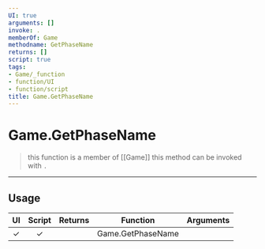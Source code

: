```yaml
---
UI: true
arguments: []
invoke: .
memberOf: Game
methodname: GetPhaseName
returns: []
script: true
tags:
- Game/_function
- function/UI
- function/script
title: Game.GetPhaseName
---
```

# Game.GetPhaseName
> this function is a member of [[Game]]
> this method can be invoked with `.`
-----
## Usage
|  UI | Script | Returns | Function | Arguments |
|:---:|:------:|-------:|:--------:|:---------|
|✓|✓||Game.GetPhaseName||
